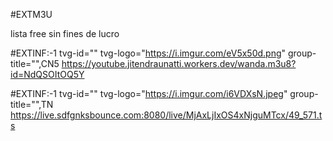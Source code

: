 #EXTM3U

lista free sin fines de lucro

#EXTINF:-1 tvg-id="" tvg-logo="https://i.imgur.com/eV5x50d.png" group-title="",CN5
https://youtube.jitendraunatti.workers.dev/wanda.m3u8?id=NdQSOItOQ5Y

#EXTINF:-1 tvg-id="" tvg-logo="https://i.imgur.com/i6VDXsN.jpeg" group-title="",TN
https://live.sdfgnksbounce.com:8080/live/MjAxLjIxOS4xNjguMTcx/49_571.ts




